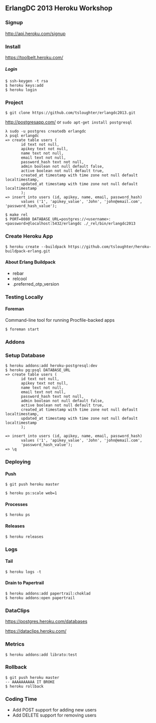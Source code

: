 ## ErlangDC 2013 Heroku Workshop

### Signup

http://api.heroku.com/signup

### Install

https://toolbelt.heroku.com/

##### Login

```
$ ssh-keygen -t rsa
$ heroku keys:add
$ heroku login
```

### Project

```
$ git clone https://github.com/tsloughter/erlangdc2013.git
```

http://postgresapp.com/ or ```sudo apt-get install postgresql```

```
λ sudo -u postgres createdb erlangdc
λ psql erlangdc
=> create table users (
       id text not null,                                                        
       apikey text not null,
       name text not null,
       email text not null,
       password_hash text not null,
       admin boolean not null default false,
       active boolean not null default true,
       created_at timestamp with time zone not null default localtimestamp,
       updated_at timestamp with time zone not null default localtimestamp
       );
=> insert into users (id, apikey, name, email, password_hash)
       values ('1', 'apikey_value', 'John', 'john@email.com', 'password_hash_value');
```

```
$ make rel
$ PORT=8080 DATABASE_URL=postgres://<username>:<password>@localhost:5432/erlangdc ./_rel/bin/erlangdc2013
```

### Create Heroku App

```shell
$ heroku create --buildpack https://github.com/tsloughter/heroku-buildpack-erlang.git
```

#### About Erlang Buildpack

* rebar
* relcool
* .preferred_otp_version

### Testing Locally

#### Foreman

Command-line tool for running Procfile-backed apps

```
$ foreman start
```

### Addons

### Setup Database

```
$ heroku addons:add heroku-postgresql:dev
$ heroku pg:psql DATABASE_URL
=> create table users (
       id text not null,                                                        
       apikey text not null,
       name text not null,
       email text not null,
       password_hash text not null,
       admin boolean not null default false,
       active boolean not null default true,
       created_at timestamp with time zone not null default localtimestamp,
       updated_at timestamp with time zone not null default localtimestamp
       );
       
=> insert into users (id, apikey, name, email, password_hash)
       values ('1', 'apikey_value', 'John', 'john@email.com',
       'password_hash_value');
=> \q       
```

### Deploying

#### Push

```
$ git push heroku master
```

```
$ heroku ps:scale web=1
```

#### Processes

```
$ heroku ps
```

#### Releases

```
$ heroku releases
```

### Logs

#### Tail

```
$ heroku logs -t
```

#### Drain to Papertrail

```
$ heroku addons:add papertrail:choklad
$ heroku addons:open papertrail
```

### DataClips

https://postgres.heroku.com/databases

https://dataclips.heroku.com/

### Metrics

```
$ heroku addons:add librato:test
```

### Rollback

```
$ git push heroku master
-- AAAAAAAAAA IT BROKE
$ heroku rollback
```

### Coding Time

* Add POST support for adding new users
* Add DELETE support for removing users
